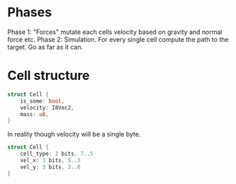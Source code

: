# Phases
Phase 1: "Forces" mutate each cells velocity based on gravity and normal force etc.
Phase 2: Simulation. For every single cell compute the path to the target. Go as far as it can.

# Cell structure
```rust
struct Cell {
	is_some: bool,
	velocity: I8Vec2,
	mass: u8,
}
```

In reality though velocity will be a single byte. 
```rust
struct Cell {
	cell_type: 2 bits, 7..5
	vel_x: 3 bits, 5..3
	vel_y: 3 bits, 3..0
}
```
